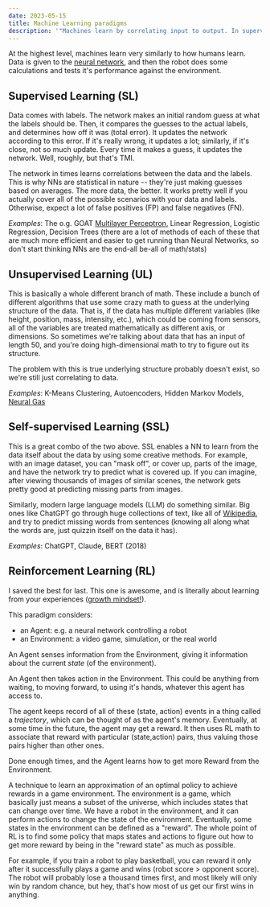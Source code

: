 ```yaml
---
date: 2023-05-15
title: Machine Learning paradigms
description: '"Machines learn by correlating input to output. In supervised learning, this output is an array of numbers. In unsupervised learning, this output is a group of sets. In reinforcement learning, this output is one reward value and tons of negative rewards."'
---
```


At the highest level, machines learn very similarly to how humans learn. Data is given to the [neural network](neural-network.md), and then the robot does some calculations and tests it's performance against the environment.

## Supervised Learning (SL)
Data comes with labels. The network makes an initial random guess at what the labels should be. Then, it compares the guesses to the actual labels, and determines how off it was (total error). It updates the network according to this error. If it's really wrong, it updates a lot; similarly, if it's close, not so much update. Every time it makes a guess, it updates the network. Well, roughly, but that's TMI.

The network in times learns correlations between the data and the labels. This is why NNs are statistical in nature -- they're just making guesses based on averages. The more data, the better. It works pretty well if you actually cover all of the possible scenarios with your data and labels. Otherwise, expect a lot of false positives (FP) and false negatives (FN).

*Examples*: The o.g. GOAT [Multilayer Perceptron](multilayer-perceptron.md), Linear Regression, Logistic Regression, Decision Trees (there are a lot of methods of each of these that are much more efficient and easier to get running than Neural Networks, so don't start thinking NNs are the end-all be-all of math/stats)

## Unsupervised Learning (UL)
This is basically a whole different branch of math. These include a bunch of different algorithms that use some crazy math to guess at the underlying structure of the data. That is, if the data has multiple different variables (like height, position, mass, intensity, etc.), which could be coming from sensors, all of the variables are treated mathematically as different axis, or dimensions. So sometimes we're talking about data that has an input of length 50, and you're doing high-dimensional math to try to figure out its structure. 

The problem with this is true underlying structure probably doesn't exist, so we're still just correlating to data.

*Examples*: K-Means Clustering, Autoencoders, Hidden Markov Models, [Neural Gas](neural-gas.md)

## Self-supervised Learning (SSL)
This is a great combo of the two above. SSL enables a NN to learn from the data itself about the data by using some creative methods. For example, with an image dataset, you can "mask off", or cover up, parts of the image, and have the network try to predict what is covered up. If you can imagine, after viewing thousands of images of similar scenes, the network gets pretty good at predicting missing parts from images. 

Similarly, modern large language models (LLM) do something similar. Big ones like ChatGPT go through huge collections of text, like all of [Wikipedia](https://wikipedia.org), and try to predict missing words from sentences (knowing all along what the words are, just quizzin itself on the data it has).

*Examples*: ChatGPT, Claude, BERT (2018)

## Reinforcement Learning (RL)
I saved the best for last. This one is awesome, and is literally about learning from your experiences ([growth mindset!](growth-mindset.md)). 

This paradigm considers:
- an Agent: e.g. a neural network controlling a robot
- an Environment: a video game, simulation, or the real world

An Agent senses information from the Environment, giving it information about the current *state* (of the environment).

An Agent then takes action in the Environment. This could be anything from waiting, to moving forward, to using it's hands, whatever this agent has access to.

The agent keeps record of all of these (state, action) events in a thing called a *trajectory*, which can be thought of as the agent's memory. Eventually, at some time in the future, the agent may get a reward. It then uses RL math to associate that reward with particular (state,action) pairs, thus valuing those pairs higher than other ones.

Done enough times, and the Agent learns how to get more Reward from the Environment.


A technique to learn an approximation of an optimal policy to achieve rewards in a game environment. The environment is a game, which basically just means a subset of the universe, which includes states that can change over time. We have a robot in the environment, and it can perform actions to change the state of the environment. Eventually, some states in the environment can be defined as a "reward". The whole point of RL is to find some policy that maps states and actions to figure out how to get more reward by being in the "reward state" as much as possible.

For example, if you train a robot to play basketball, you can reward it only after it successfully plays a game and wins (robot score > opponent score). The robot will probably lose a thousand times first, and most likely will only win by random chance, but hey, that's how most of us get our first wins in anything.
